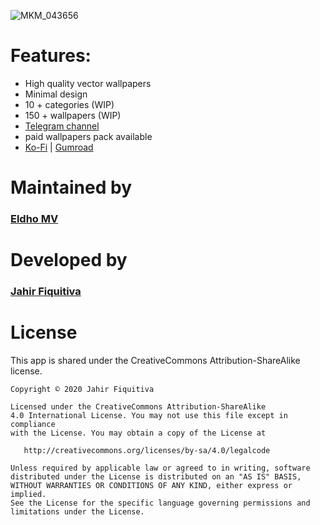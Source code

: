 ![MKM_043656](https://user-images.githubusercontent.com/64636539/184342255-3f1c8e9c-c694-4488-96b7-82bacdd5d4b9.jpg)


# Features:

* High quality vector wallpapers
* Minimal design
* 10 + categories (WIP)
* 150 + wallpapers (WIP)
* [Telegram channel](https://ko-fi.com/s/a8e7707aa9)
* paid wallpapers pack available
* [Ko-Fi](https://ko-fi.com/s/a8e7707aa9) | [Gumroad](https://materialuwalls.gumroad.com/l/wallpaper)


# Maintained by

### [Eldho MV](https://github.com/eldhomv)


# Developed by

### [Jahir Fiquitiva](https://jahir.dev/)


# License

This app is shared under the CreativeCommons Attribution-ShareAlike license.

    Copyright © 2020 Jahir Fiquitiva
    
    Licensed under the CreativeCommons Attribution-ShareAlike 
    4.0 International License. You may not use this file except in compliance 
    with the License. You may obtain a copy of the License at
    
       http://creativecommons.org/licenses/by-sa/4.0/legalcode
    
    Unless required by applicable law or agreed to in writing, software
    distributed under the License is distributed on an "AS IS" BASIS,
    WITHOUT WARRANTIES OR CONDITIONS OF ANY KIND, either express or implied.
    See the License for the specific language governing permissions and
    limitations under the License.

